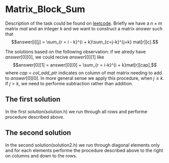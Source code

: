 # Matrix_Block_Sum
Description of the task could be found on [leetcode](https://leetcode.com/problems/matrix-block-sum/description/). Briefly we have a $n\times m$ matrix *mat* and an integer *k* and we want to construct a matrix *answer* such that $$answer[i][j] = \sum_{r = i - k}^{i + k}\sum_{c=j-k}^{j+k} mat[r][c].$$

The solutions based on the following observation: if we alredy have $answer[0][0]$, we could recive $answer[0][1]$ like $$answer[0][1] = answer[0][0] + \sum_{r = i-k}^{i + k}mat[r][cap],$$ where *cap = col_add_ptr* indicates on column of *mat* matrix needing to add to $answer[0][0]$. In more general sense we apply this procedure, when $j\leqslant k$. If $j > k$, we need to performe subtraction rather than addition.
## The first solution
In the first solution(solution.h) we run through all rows and performe procedure described above.
## The second solution
In the second solution(solution2.h) we run through diagonal elements only and for each elements performe the procedure described above to the right on columns and down to the rows.  
